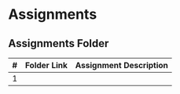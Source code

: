 # Assignments
##  Assignments Folder

|   #   | Folder Link | Assignment Description |
| :---: | ----------- | ---------------------- |
|    1   |             |                        |
